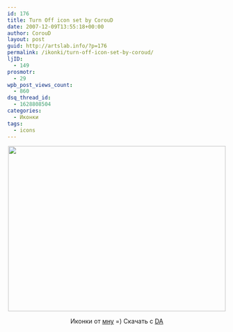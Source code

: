 ```yaml
---
id: 176
title: Turn Off icon set by CorouD
date: 2007-12-09T13:55:18+00:00
author: CorouD
layout: post
guid: http://artslab.info/?p=176
permalink: /ikonki/turn-off-icon-set-by-coroud/
ljID:
  - 149
prosmotr:
  - 29
wpb_post_views_count:
  - 860
dsq_thread_id:
  - 1628808504
categories:
  - Иконки
tags:
  - icons
---
```

<p style="text-align: center">
  <img src="http://fc01.deviantart.com/fs24/i/2007/315/7/2/Power_Icon_Pack_by_CorouD.png" height="380" width="500" />
</p>

<p style="text-align: center">
  Иконки от <a href="http://coroud.deviantart.com/" title="DA" target="_blank">мну</a> =) Скачать с <a href="http://coroud.deviantart.com/art/Power-Icon-Pack-69547772" target="_blank">DA</a>
</p>